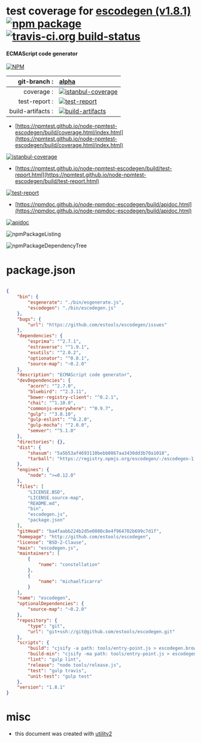 # test coverage for  [escodegen (v1.8.1)](http://github.com/estools/escodegen)  [![npm package](https://img.shields.io/npm/v/npmtest-escodegen.svg?style=flat-square)](https://www.npmjs.org/package/npmtest-escodegen) [![travis-ci.org build-status](https://api.travis-ci.org/npmtest/node-npmtest-escodegen.svg)](https://travis-ci.org/npmtest/node-npmtest-escodegen)
#### ECMAScript code generator

[![NPM](https://nodei.co/npm/escodegen.png?downloads=true&downloadRank=true&stars=true)](https://www.npmjs.com/package/escodegen)

| git-branch : | [alpha](https://github.com/npmtest/node-npmtest-escodegen/tree/alpha)|
|--:|:--|
| coverage : | [![istanbul-coverage](https://npmtest.github.io/node-npmtest-escodegen/build/coverage.badge.svg)](https://npmtest.github.io/node-npmtest-escodegen/build/coverage.html/index.html)|
| test-report : | [![test-report](https://npmtest.github.io/node-npmtest-escodegen/build/test-report.badge.svg)](https://npmtest.github.io/node-npmtest-escodegen/build/test-report.html)|
| build-artifacts : | [![build-artifacts](https://npmtest.github.io/node-npmtest-escodegen/glyphicons_144_folder_open.png)](https://github.com/npmtest/node-npmtest-escodegen/tree/gh-pages/build)|

- [https://npmtest.github.io/node-npmtest-escodegen/build/coverage.html/index.html](https://npmtest.github.io/node-npmtest-escodegen/build/coverage.html/index.html)

[![istanbul-coverage](https://npmtest.github.io/node-npmtest-escodegen/build/screenCapture.buildCi.browser.%252Ftmp%252Fbuild%252Fcoverage.lib.html.png)](https://npmtest.github.io/node-npmtest-escodegen/build/coverage.html/index.html)

- [https://npmtest.github.io/node-npmtest-escodegen/build/test-report.html](https://npmtest.github.io/node-npmtest-escodegen/build/test-report.html)

[![test-report](https://npmtest.github.io/node-npmtest-escodegen/build/screenCapture.buildCi.browser.%252Ftmp%252Fbuild%252Ftest-report.html.png)](https://npmtest.github.io/node-npmtest-escodegen/build/test-report.html)

- [https://npmdoc.github.io/node-npmdoc-escodegen/build/apidoc.html](https://npmdoc.github.io/node-npmdoc-escodegen/build/apidoc.html)

[![apidoc](https://npmdoc.github.io/node-npmdoc-escodegen/build/screenCapture.buildCi.browser.%252Ftmp%252Fbuild%252Fapidoc.html.png)](https://npmdoc.github.io/node-npmdoc-escodegen/build/apidoc.html)

![npmPackageListing](https://npmtest.github.io/node-npmtest-escodegen/build/screenCapture.npmPackageListing.svg)

![npmPackageDependencyTree](https://npmtest.github.io/node-npmtest-escodegen/build/screenCapture.npmPackageDependencyTree.svg)



# package.json

```json

{
    "bin": {
        "esgenerate": "./bin/esgenerate.js",
        "escodegen": "./bin/escodegen.js"
    },
    "bugs": {
        "url": "https://github.com/estools/escodegen/issues"
    },
    "dependencies": {
        "esprima": "^2.7.1",
        "estraverse": "^1.9.1",
        "esutils": "^2.0.2",
        "optionator": "^0.8.1",
        "source-map": "~0.2.0"
    },
    "description": "ECMAScript code generator",
    "devDependencies": {
        "acorn": "^2.7.0",
        "bluebird": "^2.3.11",
        "bower-registry-client": "^0.2.1",
        "chai": "^1.10.0",
        "commonjs-everywhere": "^0.9.7",
        "gulp": "^3.8.10",
        "gulp-eslint": "^0.2.0",
        "gulp-mocha": "^2.0.0",
        "semver": "^5.1.0"
    },
    "directories": {},
    "dist": {
        "shasum": "5a5b53af4693110bebb0867aa3430dd3b70a1018",
        "tarball": "https://registry.npmjs.org/escodegen/-/escodegen-1.8.1.tgz"
    },
    "engines": {
        "node": ">=0.12.0"
    },
    "files": [
        "LICENSE.BSD",
        "LICENSE.source-map",
        "README.md",
        "bin",
        "escodegen.js",
        "package.json"
    ],
    "gitHead": "ba4faabb224b2d5e0080c8e4f964702b699c7d1f",
    "homepage": "http://github.com/estools/escodegen",
    "license": "BSD-2-Clause",
    "main": "escodegen.js",
    "maintainers": [
        {
            "name": "constellation"
        },
        {
            "name": "michaelficarra"
        }
    ],
    "name": "escodegen",
    "optionalDependencies": {
        "source-map": "~0.2.0"
    },
    "repository": {
        "type": "git",
        "url": "git+ssh://git@github.com/estools/escodegen.git"
    },
    "scripts": {
        "build": "cjsify -a path: tools/entry-point.js > escodegen.browser.js",
        "build-min": "cjsify -ma path: tools/entry-point.js > escodegen.browser.min.js",
        "lint": "gulp lint",
        "release": "node tools/release.js",
        "test": "gulp travis",
        "unit-test": "gulp test"
    },
    "version": "1.8.1"
}
```



# misc
- this document was created with [utility2](https://github.com/kaizhu256/node-utility2)
